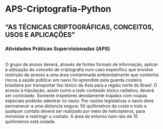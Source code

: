 # APS-Criptografia-Python

## “AS TÉCNICAS CRIPTOGRÁFICAS, CONCEITOS, USOS E APLICAÇÕES”

### Atividades Práticas Supervisionadas (APS)
<br>
O grupo de alunos deverá, através de fontes formais de informação, aplicar à
utilização do conceito de criptografia num caso específico que envolve
restrição de acesso a uma área contaminada ambientalmente que contenha
riscos a saúde pública: um navio foi aprendido pela guarda costeira brasileira
por transportar lixo tóxico da Ásia para a região norte do Brasil. O acesso à
tripulação, assim como a todo conteúdo tóxico radiativo, deverá ser
controlado. Somente inspetores devidamente trajados com roupas especiais
poderão adentrar no navio. Por razões legislativas o navio deve permanecer a
uma distancia segura: 50 quilômetros da costa e todo e qualquer contato
deverá ser realizado por meio de helicópteros, para minimizar e restringir o
contato. A área do entorno num raio de 10 quilômetros está isolada.
